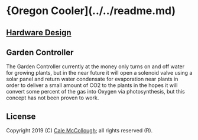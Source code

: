 # {Oregon Cooler](../../readme.md)

## [Hardware Design](../readme.md)

## Garden Controller

The Garden Controller currently at the money only turns on and off water for growing plants, but in the near future it will open a solenoid valve using a solar panel and return water condensate for evaporation near plants in order to deliver a small amount of CO2 to the plants in the hopes it will convert some percent of the gas into Oxygen via photosynthesis, but this concept has not been proven to work.

## License

Copyright 2019 (C) [Cale McCollough](https://calemccollough.github.io); all rights reserved (R).
